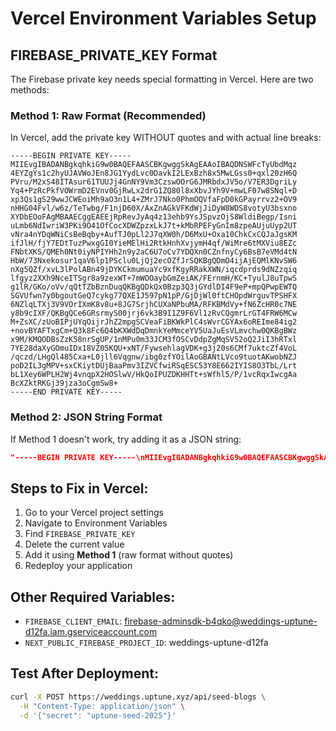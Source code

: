 # Vercel Environment Variables Setup

## FIREBASE_PRIVATE_KEY Format

The Firebase private key needs special formatting in Vercel. Here are two methods:

### Method 1: Raw Format (Recommended)
In Vercel, add the private key WITHOUT quotes and with actual line breaks:

```
-----BEGIN PRIVATE KEY-----
MIIEvgIBADANBgkqhkiG9w0BAQEFAASCBKgwggSkAgEAAoIBAQDNSWFcTyUbdMqz
4EYZgYs1c2hyUJAVWoJEn8JG1YydLvc0DavkI2LExBzh8x5MwLGss0+qxl20zH6Q
PVru/M2xS48ITAsur61TUUJj4GnNY9Vm3CzswOOrG6JMRbdxJV5o/V7ER3DgriLy
Yq4+PzRcPkfVOWrmD2EVnv0GjRwLx2drG1ZQ80l8xXbvJYh9V+mwLF07w8SNql+D
xp3Qs1gS29wwJCWEoiMh9aO3n1L4+ZMrJ7Nko0PhmOQVfaFpD0kGPayrrvz2+OV9
nHHG04Fvl/w6z/TeTwbg/F1njD60X/AxZnAGkVFKdWjJiDyW8WDS8votyU3bsxno
XYDbEOoFAgMBAAECggEAEEjRpRevJyAq4z13ehb9YsJSpvzOjS8WldiBegp/Isni
uLmb6NdIwriW3PKi9O41OfCocXDWZpzxLkJ7t+kMbRPEFyGnIm8zpeAUjuUyp2UT
vNra4nYDqWNiCsBeBqby+AufTJ0pLl2J7qXW0h/D6MxU+Oxa10ChkCxCQJaJgsKM
ifJlH/fjY7EDtTuzPwxgGI0YieMElHi2RtkHnhXvjymH4qf/WiMre6tMXViu8EZc
FNbtXKS/QMEh0Nt0iyNPIYHh2n9y2aC6U7oCv7YDQXn0CZnfnyCy6BsB7eVMd4tN
HbW/73Nxekosur1qaV6lp1PSclu0LjQj2ecOZfJrSQKBgQDmO4ijAjEQMlKNvSW6
nXg5QZf/xvL3lPolABn49jDYKCkmumuaYc9xfKgyRRakXWN/iqcdprds9dNZzqiq
lfgyz2XXh9NceITSgr8a9zexWT+7mWOOaybGmZeiAK/FErnmH/KC+TyulJ8uTpwS
g1lR/GKo/oVv/qQtTZbBznDuqQKBgQDkQx0Bzp3Q3jGYdlDI4F9eP+mpQPwpEWTQ
SGVUfwn7y0bgoutGeQ7cykg77QXE1J597pN1pP/GjDjWl0ftCHOpdWrguvTPSHFX
6NZlqLTXj3V9VOrIXmK8v8u+8JG7SrjhCUXaNPbuMA/RFKBMdVy+fN6ZcHR0c7NE
y8b9cIXF/QKBgQCe6GRsrmyS00jrj6vk3B9I1Z9F6Vl1zRvCQgmrLrGT4FRW6MCw
M+ZsXC/zUoBIPjUYqOijrJhZ2mpgSCVeaFiBKWkPlC4sWvrCGYAx6oREIme84ig2
+novBYAFTxgCm+Q3k8Fc6Q4bKXWdDqDmnkYeMmceYV5UaJuEsVLmvchw0QKBgBWz
x9M/KMQODBsZzK58nrSgUP/1nMPu0m33JCM3fOSCvDdpZgMqSV52oQ2JiI3hRTxl
7YE28daXyGOmuIDx18VZ05KQU+xNT/FywsehlagVDK+g3j20s6CMf7uktcZf4VoL
/qczd/LHgQl485Cxa+L0jll6Vqgnw/ibg0zfYOilAoGBANtLVco9tuotAKwobNZJ
poD2IL3gMPV+sxCKiytDUjBaaPmv3IZVCfwiRSqESC53Y8E662IYIS8O3TbL/Lrt
bL1Xey6WPLH2Wj4vnqpX2HOSlwV/HkQoIPUZDKHHTt+sWfhl5/P/1vcRqxIwcgAa
BcXZktRKGj39jza3oCgmSw8+
-----END PRIVATE KEY-----
```

### Method 2: JSON String Format
If Method 1 doesn't work, try adding it as a JSON string:

```json
"-----BEGIN PRIVATE KEY-----\nMIIEvgIBADANBgkqhkiG9w0BAQEFAASCBKgwggSkAgEAAoIBAQDNSWFcTyUbdMqz\n4EYZgYs1c2hyUJAVWoJEn8JG1YydLvc0DavkI2LExBzh8x5MwLGss0+qxl20zH6Q\nPVru/M2xS48ITAsur61TUUJj4GnNY9Vm3CzswOOrG6JMRbdxJV5o/V7ER3DgriLy\nYq4+PzRcPkfVOWrmD2EVnv0GjRwLx2drG1ZQ80l8xXbvJYh9V+mwLF07w8SNql+D\nxp3Qs1gS29wwJCWEoiMh9aO3n1L4+ZMrJ7Nko0PhmOQVfaFpD0kGPayrrvz2+OV9\nnHHG04Fvl/w6z/TeTwbg/F1njD60X/AxZnAGkVFKdWjJiDyW8WDS8votyU3bsxno\nXYDbEOoFAgMBAAECggEAEEjRpRevJyAq4z13ehb9YsJSpvzOjS8WldiBegp/Isni\nuLmb6NdIwriW3PKi9O41OfCocXDWZpzxLkJ7t+kMbRPEFyGnIm8zpeAUjuUyp2UT\nvNra4nYDqWNiCsBeBqby+AufTJ0pLl2J7qXW0h/D6MxU+Oxa10ChkCxCQJaJgsKM\nifJlH/fjY7EDtTuzPwxgGI0YieMElHi2RtkHnhXvjymH4qf/WiMre6tMXViu8EZc\nFNbtXKS/QMEh0Nt0iyNPIYHh2n9y2aC6U7oCv7YDQXn0CZnfnyCy6BsB7eVMd4tN\nHbW/73Nxekosur1qaV6lp1PSclu0LjQj2ecOZfJrSQKBgQDmO4ijAjEQMlKNvSW6\nnXg5QZf/xvL3lPolABn49jDYKCkmumuaYc9xfKgyRRakXWN/iqcdprds9dNZzqiq\nlfgyz2XXh9NceITSgr8a9zexWT+7mWOOaybGmZeiAK/FErnmH/KC+TyulJ8uTpwS\ng1lR/GKo/oVv/qQtTZbBznDuqQKBgQDkQx0Bzp3Q3jGYdlDI4F9eP+mpQPwpEWTQ\nSGVUfwn7y0bgoutGeQ7cykg77QXE1J597pN1pP/GjDjWl0ftCHOpdWrguvTPSHFX\n6NZlqLTXj3V9VOrIXmK8v8u+8JG7SrjhCUXaNPbuMA/RFKBMdVy+fN6ZcHR0c7NE\ny8b9cIXF/QKBgQCe6GRsrmyS00jrj6vk3B9I1Z9F6Vl1zRvCQgmrLrGT4FRW6MCw\nM+ZsXC/zUoBIPjUYqOijrJhZ2mpgSCVeaFiBKWkPlC4sWvrCGYAx6oREIme84ig2\n+novBYAFTxgCm+Q3k8Fc6Q4bKXWdDqDmnkYeMmceYV5UaJuEsVLmvchw0QKBgBWz\nx9M/KMQODBsZzK58nrSgUP/1nMPu0m33JCM3fOSCvDdpZgMqSV52oQ2JiI3hRTxl\n7YE28daXyGOmuIDx18VZ05KQU+xNT/FywsehlagVDK+g3j20s6CMf7uktcZf4VoL\n/qczd/LHgQl485Cxa+L0jll6Vqgnw/ibg0zfYOilAoGBANtLVco9tuotAKwobNZJ\npoD2IL3gMPV+sxCKiytDUjBaaPmv3IZVCfwiRSqESC53Y8E662IYIS8O3TbL/Lrt\nbL1Xey6WPLH2Wj4vnqpX2HOSlwV/HkQoIPUZDKHHTt+sWfhl5/P/1vcRqxIwcgAa\nBcXZktRKGj39jza3oCgmSw8+\n-----END PRIVATE KEY-----"
```

## Steps to Fix in Vercel:

1. Go to your Vercel project settings
2. Navigate to Environment Variables
3. Find `FIREBASE_PRIVATE_KEY`
4. Delete the current value
5. Add it using **Method 1** (raw format without quotes)
6. Redeploy your application

## Other Required Variables:
- `FIREBASE_CLIENT_EMAIL`: firebase-adminsdk-b4qko@weddings-uptune-d12fa.iam.gserviceaccount.com
- `NEXT_PUBLIC_FIREBASE_PROJECT_ID`: weddings-uptune-d12fa

## Test After Deployment:
```bash
curl -X POST https://weddings.uptune.xyz/api/seed-blogs \
  -H "Content-Type: application/json" \
  -d '{"secret": "uptune-seed-2025"}'
```